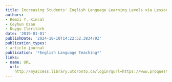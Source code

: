 ```yaml
---
title: Increasing Students' English Language Learning Levels via Lesson Study
authors:
- Remzi Y. Kincal
- Ceyhun Ozan
- Duygu Ileritürk
date: '2019-01-01'
publishDate: '2024-10-10T14:22:52.383479Z'
publication_types:
- article-journal
publication: '*English Language Teaching*'
links:
- name: URL
  url: 
    http://myaccess.library.utoronto.ca/login?qurl=https://www.proquest.com/docview/2461140453?accountid=14771&bdid=38382&_bd=eK3rLoexHbEVpt%2B1dtiBz8GDK%2B4%3D
---
```

